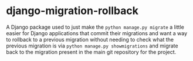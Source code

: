 # django-migration-rollback
A Django package used to just make the `python manage.py migrate` a little easier for Django applications that commit their migrations and want a way to rollback to a previous migration without needing to check what the previous migration is via `python manage.py showmigrations` and migrate back to the migration present in the main git repository for the project. 